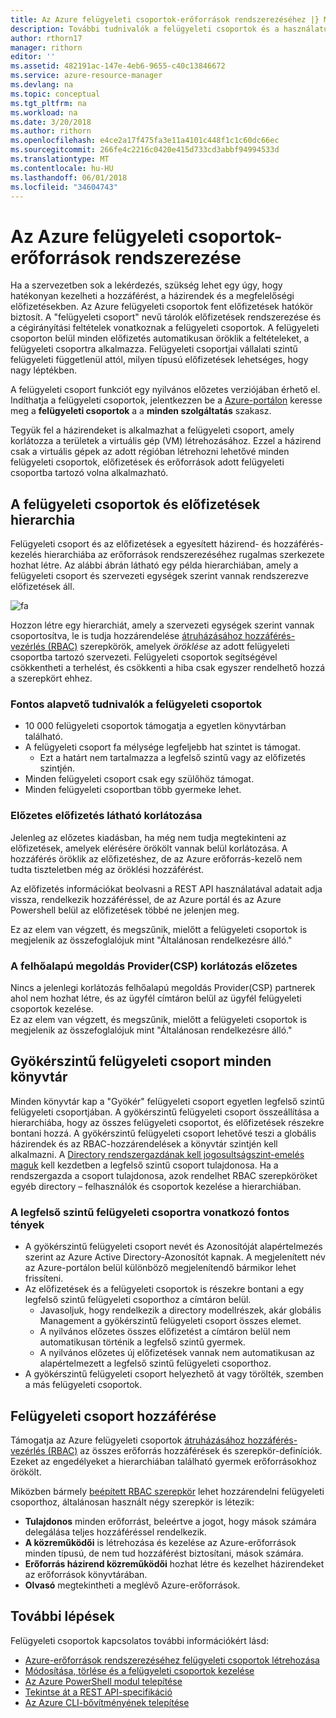 ```yaml
---
title: Az Azure felügyeleti csoportok-erőforrások rendszerezéséhez |} Microsoft Docs
description: További tudnivalók a felügyeleti csoportok és a használatukat.
author: rthorn17
manager: rithorn
editor: ''
ms.assetid: 482191ac-147e-4eb6-9655-c40c13846672
ms.service: azure-resource-manager
ms.devlang: na
ms.topic: conceptual
ms.tgt_pltfrm: na
ms.workload: na
ms.date: 3/20/2018
ms.author: rithorn
ms.openlocfilehash: e4ce2a17f475fa3e11a4101c448f1c1c60dc66ec
ms.sourcegitcommit: 266fe4c2216c0420e415d733cd3abbf94994533d
ms.translationtype: MT
ms.contentlocale: hu-HU
ms.lasthandoff: 06/01/2018
ms.locfileid: "34604743"
---
```

# <a name="organize-your-resources-with-azure-management-groups"></a>Az Azure felügyeleti csoportok-erőforrások rendszerezése 

Ha a szervezetben sok a lekérdezés, szükség lehet egy úgy, hogy hatékonyan kezelheti a hozzáférést, a házirendek és a megfelelőségi előfizetésekben. Az Azure felügyeleti csoportok fent előfizetések hatókör biztosít. A "felügyeleti csoport" nevű tárolók előfizetések rendszerezése és a cégirányítási feltételek vonatkoznak a felügyeleti csoportok. A felügyeleti csoporton belül minden előfizetés automatikusan öröklik a feltételeket, a felügyeleti csoportra alkalmazza. Felügyeleti csoportjai vállalati szintű felügyeleti függetlenül attól, milyen típusú előfizetések lehetséges, hogy nagy léptékben.

A felügyeleti csoport funkciót egy nyilvános előzetes verziójában érhető el. Indíthatja a felügyeleti csoportok, jelentkezzen be a [Azure-portálon](https://portal.azure.com) keresse meg a **felügyeleti csoportok** a a **minden szolgáltatás** szakasz. 

Tegyük fel a házirendeket is alkalmazhat a felügyeleti csoport, amely korlátozza a területek a virtuális gép (VM) létrehozásához. Ezzel a házirend csak a virtuális gépek az adott régióban létrehozni lehetővé minden felügyeleti csoportok, előfizetések és erőforrások adott felügyeleti csoportba tartozó volna alkalmazható.

## <a name="hierarchy-of-management-groups-and-subscriptions"></a>A felügyeleti csoportok és előfizetések hierarchia 

Felügyeleti csoport és az előfizetések a egyesített házirend- és hozzáférés-kezelés hierarchiába az erőforrások rendszerezéséhez rugalmas szerkezete hozhat létre. Az alábbi ábrán látható egy példa hierarchiában, amely a felügyeleti csoport és szervezeti egységek szerint vannak rendszerezve előfizetések áll.    

![fa](media/management-groups/MG_overview.png)

Hozzon létre egy hierarchiát, amely a szervezeti egységek szerint vannak csoportosítva, le is tudja hozzárendelése [átruházásához hozzáférés-vezérlés (RBAC)](../role-based-access-control/overview.md) szerepkörök, amelyek *öröklése* az adott felügyeleti csoportba tartozó szervezeti. Felügyeleti csoportok segítségével csökkentheti a terhelést, és csökkenti a hiba csak egyszer rendelhető hozzá a szerepkört ehhez. 

### <a name="important-facts-about-management-groups"></a>Fontos alapvető tudnivalók a felügyeleti csoportok
- 10 000 felügyeleti csoportok támogatja a egyetlen könyvtárban található. 
- A felügyeleti csoport fa mélysége legfeljebb hat szintet is támogat.
    - Ezt a határt nem tartalmazza a legfelső szintű vagy az előfizetés szintjén.
- Minden felügyeleti csoport csak egy szülőhöz támogat.
- Minden felügyeleti csoportban több gyermeke lehet. 

### <a name="preview-subscription-visibility-limitation"></a>Előzetes előfizetés látható korlátozása 
Jelenleg az előzetes kiadásban, ha még nem tudja megtekinteni az előfizetések, amelyek elérésére örökölt vannak belül korlátozása. A hozzáférés öröklik az előfizetéshez, de az Azure erőforrás-kezelő nem tudta tiszteletben még az öröklési hozzáférést.  

Az előfizetés információkat beolvasni a REST API használatával adatait adja vissza, rendelkezik hozzáféréssel, de az Azure portál és az Azure Powershell belül az előfizetések többé ne jelenjen meg. 

Ez az elem van végzett, és megszűnik, mielőtt a felügyeleti csoportok is megjelenik az összefoglalójuk mint "Általánosan rendelkezésre álló."  

### <a name="cloud-solution-providercsp-limitation-during-preview"></a>A felhőalapú megoldás Provider(CSP) korlátozás előzetes 
Nincs a jelenlegi korlátozás felhőalapú megoldás Provider(CSP) partnerek ahol nem hozhat létre, és az ügyfél címtáron belül az ügyfél felügyeleti csoportok kezelése.  
Ez az elem van végzett, és megszűnik, mielőtt a felügyeleti csoportok is megjelenik az összefoglalójuk mint "Általánosan rendelkezésre álló."


## <a name="root-management-group-for-each-directory"></a>Gyökérszintű felügyeleti csoport minden könyvtár

Minden könyvtár kap a "Gyökér" felügyeleti csoport egyetlen legfelső szintű felügyeleti csoportjában. A gyökérszintű felügyeleti csoport összeállítása a hierarchiába, hogy az összes felügyeleti csoportot, és előfizetések részekre bontani hozzá. A gyökérszintű felügyeleti csoport lehetővé teszi a globális házirendek és az RBAC-hozzárendelések a könyvtár szintjén kell alkalmazni. A [Directory rendszergazdának kell jogosultságszint-emelés maguk](../role-based-access-control/elevate-access-global-admin.md) kell kezdetben a legfelső szintű csoport tulajdonosa. Ha a rendszergazda a csoport tulajdonosa, azok rendelhet RBAC szerepköröket egyéb directory – felhasználók és csoportok kezelése a hierarchiában.  

### <a name="important-facts-about-the-root-management-group"></a>A legfelső szintű felügyeleti csoportra vonatkozó fontos tények
- A gyökérszintű felügyeleti csoport nevét és Azonosítóját alapértelmezés szerint az Azure Active Directory-Azonosítót kapnak. A megjelenített név az Azure-portálon belül különböző megjelenítendő bármikor lehet frissíteni. 
- Az előfizetések és a felügyeleti csoportok is részekre bontani a egy legfelső szintű felügyeleti csoporthoz a címtáron belül.  
    - Javasoljuk, hogy rendelkezik a directory modellrészek, akár globális Management a gyökérszintű felügyeleti csoport összes elemet.  
    - A nyilvános előzetes összes előfizetést a címtáron belül nem automatikusan történik a legfelső szintű gyermek.   
    - A nyilvános előzetes új előfizetések vannak nem automatikusan az alapértelmezett a legfelső szintű felügyeleti csoporthoz. 
- A gyökérszintű felügyeleti csoport helyezhető át vagy törölték, szemben a más felügyeleti csoportok. 
  
## <a name="management-group-access"></a>Felügyeleti csoport hozzáférése

Támogatja az Azure felügyeleti csoportok [átruházásához hozzáférés-vezérlés (RBAC)](../role-based-access-control/overview.md) az összes erőforrás hozzáférések és szerepkör-definíciók. Ezeket az engedélyeket a hierarchiában található gyermek erőforrásokhoz örökölt.   

Miközben bármely [beépített RBAC szerepkör](../role-based-access-control/built-in-roles.md) lehet hozzárendelni felügyeleti csoporthoz, általánosan használt négy szerepkör is létezik: 
- **Tulajdonos** minden erőforrást, beleértve a jogot, hogy mások számára delegálása teljes hozzáféréssel rendelkezik. 
- **A közreműködői** is létrehozása és kezelése az Azure-erőforrások minden típusú, de nem tud hozzáférést biztosítani, mások számára.
- **Erőforrás házirend közreműködői** hozhat létre és kezelhet házirendeket az erőforrások könyvtárában.     
- **Olvasó** megtekintheti a meglévő Azure-erőforrások. 


## <a name="next-steps"></a>További lépések 
Felügyeleti csoportok kapcsolatos további információkért lásd: 
- [Azure-erőforrások rendszerezéséhez felügyeleti csoportok létrehozása](management-groups-create.md)
- [Módosítása, törlése és a felügyeleti csoportok kezelése](management-groups-manage.md)
- [Az Azure PowerShell modul telepítése](https://www.powershellgallery.com/packages/AzureRM.ManagementGroups/0.0.1-preview)
- [Tekintse át a REST API-specifikáció](https://github.com/Azure/azure-rest-api-specs/tree/master/specification/managementgroups/resource-manager/Microsoft.Management/preview/2018-01-01-preview)
- [Az Azure CLI-bővítményének telepítése](https://docs.microsoft.com/cli/azure/extension?view=azure-cli-latest#az_extension_list_available)

